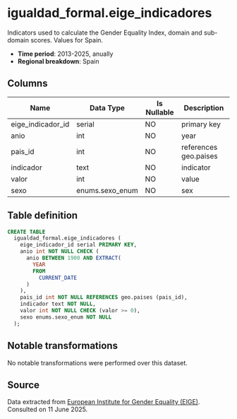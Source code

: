 # igualdad_formal.eige_indicadores

Indicators used to calculate the Gender Equality Index, domain and sub-domain scores. Values for Spain.

- **Time period**: 2013-2025, anually
- **Regional breakdown**: Spain

## Columns

| Name | Data Type | Is Nullable | Description |
| --- | --- | --- | --- |
| eige_indicador_id | serial | NO | primary key |
| anio | int | NO | year |
| pais_id | int | NO | references geo.paises |
| indicador | text | NO | indicator |
| valor | int | NO | value |
| sexo | enums.sexo_enum | NO | sex |

## Table definition

```sql
CREATE TABLE
  igualdad_formal.eige_indicadores (
    eige_indicador_id serial PRIMARY KEY,
    anio int NOT NULL CHECK (
      anio BETWEEN 1900 AND EXTRACT(
        YEAR
        FROM
          CURRENT_DATE
      )
    ),
    pais_id int NOT NULL REFERENCES geo.paises (pais_id),
    indicador text NOT NULL,
    valor int NOT NULL CHECK (valor >= 0),
    sexo enums.sexo_enum NOT NULL
  );
```

## Notable transformations
No notable transformations were performed over this dataset.

## Source
Data extracted from <a href="https://eige.europa.eu/gender-statistics/dgs/browse/index" target="_blank">European Institute for Gender Equality (EIGE)</a>.
Consulted on 11 June 2025.
